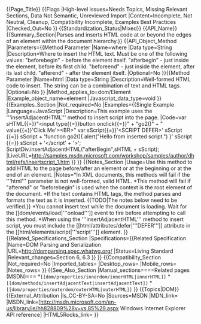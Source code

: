 {{Page_Title}}
{{Flags
|High-level issues=Needs Topics, Missing Relevant Sections, Data Not Semantic, Unreviewed Import
|Content=Incomplete, Not Neutral, Cleanup, Compatibility Incomplete, Examples Best Practices
|Checked_Out=No
}}
{{Standardization_Status|Mixed}}
{{API_Name}}
{{Summary_Section|Parses and inserts HTML code at or beyond the edges of an element within the document hierarchy.}}
{{API_Object_Method
|Parameters={{Method Parameter
|Name=where
|Data type=String
|Description=Where to insert the HTML text. Must be one of the following values:
"beforebegin" - before the element itself.
"afterbegin" - just inside the element, before its first child.
"beforeend" - just inside the element, after its last child.
"afterend" - after the element itself.
|Optional=No
}}{{Method Parameter
|Name=html
|Data type=String
|Description=Well-formed HTML code to insert. The string can be a combination of text and HTML tags.
|Optional=No
}}
|Method_applies_to=dom/Element
|Example_object_name=element
|Javascript_data_type=void
}}
{{Examples_Section
|Not_required=No
|Examples={{Single Example
|Language=JavaScript
|Description=This example uses the '''insertAdjacentHTML''' method to insert script into the page.
|Code=var sHTML{{=}}"&lt;input type{{=}}button onclick{{=}}" + 
    "go2()" + " value{{=}}'Click Me'&gt;&lt;BR&gt;"
var sScript{{=}}'&lt;SCRIPT DEFER&gt;'
sScript {{=}} sScript + 
    'function go2(){ alert("Hello from inserted script.") }'
sScript {{=}} sScript + '&lt;/script' + '&gt;';
ScriptDiv.insertAdjacentHTML("afterBegin",sHTML + sScript);
|LiveURL=http://samples.msdn.microsoft.com/workshop/samples/author/dhtml/refs/insertscript_1.htm
}}
}}
{{Notes_Section
|Usage=Use this method to add HTML to the page before/after an element or at the beginning or at the end of an element.
|Notes=*In XML documents, this methods will fail if the '''html''' parameter is not well-formed, valid HTML.
*This method will fail if "afterend" or "beforebegin" is used when the context is the root element of the document.
*If the text contains HTML tags, the method parses and formats the text as it is inserted.
{{TODO|The notes below need to be verified.}}
*You cannot insert text while the document is loading. Wait for the [[dom/events/load|'''onload''']] event to fire before attempting to call this method.
*When using the '''insertAdjacentHTML''' method to insert script, you must include the [[html/attributes/defer|'''DEFER''']] attribute in the [[html/elements/script|'''script''']] element.
}}
{{Related_Specifications_Section
|Specifications={{Related Specification
|Name=DOM Parsing and Serialization
|URL=http://domparsing.spec.whatwg.org/
|Status=Living Standard
|Relevant_changes=Section 6, 6.3
}}
}}
{{Compatibility_Section
|Not_required=No
|Imported_tables=
|Desktop_rows=
|Mobile_rows=
|Notes_rows=
}}
{{See_Also_Section
|Manual_sections====Related pages (MSDN)===
*<code>[[dom/properties/innerdom/innerHTML|innerHTML]]</code>
*<code>[[dom/methods/insertAdjacentText|insertAdjacentText]]</code>
*<code>[[dom/properties/outerdom/outerHTML|outerHTML]]</code>
}}
{{Topics|DOM}}
{{External_Attribution
|Is_CC-BY-SA=No
|Sources=MSDN
|MDN_link=
|MSDN_link=[http://msdn.microsoft.com/en-us/library/ie/hh828809%28v=vs.85%29.aspx Windows Internet Explorer API reference]
|HTML5Rocks_link=
}}
